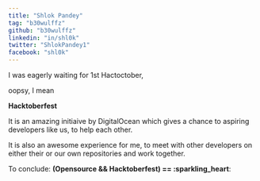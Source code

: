 ```yaml
---
title: "Shlok Pandey"
tag: "b30wulffz"
github: "b30wulffz"
linkedin: "in/shl0k"
twitter: "ShlokPandey1"
facebook: "shl0k"
---
```


I was eagerly waiting for 1st Hactoctober, 

oopsy, I mean

**Hacktoberfest**

It is an amazing initiaive by DigitalOcean which gives a chance to aspiring developers like us, to help each other.

It is also an awesome experience for me, to meet with other developers on either their or our own repositories and work together. 

To conclude: **(Opensource && Hacktoberfest) == :sparkling_heart**:
